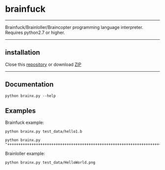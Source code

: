 # brainfuck

---

Brainfuck/Brainloller/Braincopter programming language interpreter.
Requires python2.7 or higher.

---

## installation

Close this [repository](http://github.com/hhhonzik/python-brainfuck) or download [ZIP](http://github.com/hhhonzik/python-brainfuck/archive/master.zip)

---


## Documentation

    python brainx.py --help

## Examples

Brainfuck example:

    python brainx.py test_data/hello1.b

    python brainx.py "++++++++++++++++++++++++++++++++++++++++++++++++++++++++++++++++++++++++."

Brainloller example:

    python brainx.py test_data/HelloWorld.png
